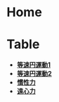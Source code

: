 # Home

# Table

- **[等速円運動1](./no1.md)**
- **[等速円運動2](./no2.md)**
- **[慣性力](./no3.md)**
- **[遠心力](./no4.md)**